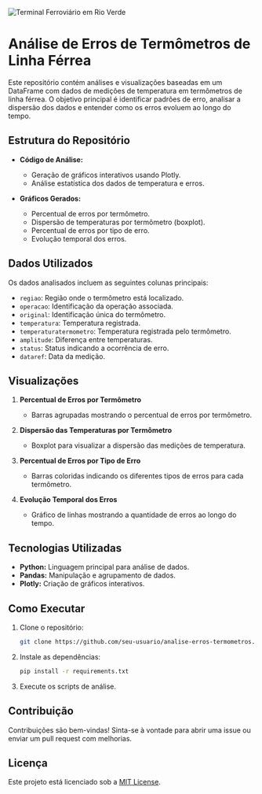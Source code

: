 ![Terminal Ferroviário em Rio Verde](https://www.gov.br/transportes/pt-br/assuntos/noticias/2022/08/novo-terminal-ferroviario-em-rio-verde-go-vai-movimentar-3-5-milhoes-de-toneladas-por-ano/terminal_rumo_rioverde.jpeg)

# Análise de Erros de Termômetros de Linha Férrea

Este repositório contém análises e visualizações baseadas em um DataFrame com dados de medições de temperatura em termômetros de linha férrea. O objetivo principal é identificar padrões de erro, analisar a dispersão dos dados e entender como os erros evoluem ao longo do tempo.

## Estrutura do Repositório

- **Código de Análise:**
  - Geração de gráficos interativos usando Plotly.
  - Análise estatística dos dados de temperatura e erros.

- **Gráficos Gerados:**
  - Percentual de erros por termômetro.
  - Dispersão de temperaturas por termômetro (boxplot).
  - Percentual de erros por tipo de erro.
  - Evolução temporal dos erros.

## Dados Utilizados

Os dados analisados incluem as seguintes colunas principais:
- `regiao`: Região onde o termômetro está localizado.
- `operacao`: Identificação da operação associada.
- `original`: Identificação única do termômetro.
- `temperatura`: Temperatura registrada.
- `temperaturatermometro`: Temperatura registrada pelo termômetro.
- `amplitude`: Diferença entre temperaturas.
- `status`: Status indicando a ocorrência de erro.
- `dataref`: Data da medição.

## Visualizações

1. **Percentual de Erros por Termômetro**
   - Barras agrupadas mostrando o percentual de erros por termômetro.

2. **Dispersão das Temperaturas por Termômetro**
   - Boxplot para visualizar a dispersão das medições de temperatura.

3. **Percentual de Erros por Tipo de Erro**
   - Barras coloridas indicando os diferentes tipos de erros para cada termômetro.

4. **Evolução Temporal dos Erros**
   - Gráfico de linhas mostrando a quantidade de erros ao longo do tempo.

## Tecnologias Utilizadas

- **Python:** Linguagem principal para análise de dados.
- **Pandas:** Manipulação e agrupamento de dados.
- **Plotly:** Criação de gráficos interativos.

## Como Executar

1. Clone o repositório:
   ```bash
   git clone https://github.com/seu-usuario/analise-erros-termometros.git
   ```

2. Instale as dependências:
   ```bash
   pip install -r requirements.txt
   ```

3. Execute os scripts de análise.

## Contribuição

Contribuições são bem-vindas! Sinta-se à vontade para abrir uma issue ou enviar um pull request com melhorias.

## Licença

Este projeto está licenciado sob a [MIT License](LICENSE).
